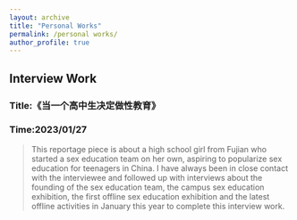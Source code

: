 ```yaml
---
layout: archive
title: "Personal Works"
permalink: /personal works/
author_profile: true
---
```


## Interview Work
### Title:《当一个高中生决定做性教育》
### Time:2023/01/27
> This reportage piece is about a high school girl from Fujian who started a sex education team on her own, aspiring to popularize sex education for teenagers in China. I have always been in close contact with the interviewee and followed up with interviews about the founding of the sex education team, the campus sex education exhibition, the first offline sex education exhibition and the latest offline activities in January this year to complete this interview work.


